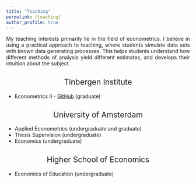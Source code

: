 ```yaml
---
title: "Teaching"
permalink: /teaching/
author_profile: true
---
```


<p align="justify">  
My teaching interests primarily lie in the field of econometrics. I believe in using a practical approach to teaching, where students simulate data sets with known data generating processes. This helps students understand how different methods of analysis yield different estimates, and develops their intuition about the subject.
</p>

<h2 style="margin-top: 30px; font-weight: normal; text-align: center;">Tinbergen Institute</h2>

- Econometrics II - [GitHub](https://github.com/stnavdeev/econometrics) (graduate)

<h2 style="margin-top: 30px; font-weight: normal; text-align: center;">University of Amsterdam</h2>

- Applied Econometrics (undergraduate and graduate)
- Thesis Supervision (undergraduate)
- Economics (undergraduate)

<h2 style="margin-top: 30px; font-weight: normal; text-align: center;">Higher School of Economics</h2>

- Economics of Education (undergraduate)
